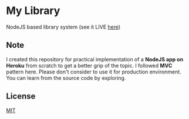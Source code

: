 # My Library
NodeJS based library system (see it LIVE [here](https://library-un.herokuapp.com/))

## Note
I created this repository for practical implementation of a **NodeJS app on Heroku** from scratch to get a better grip of the topic. I followed **MVC** pattern here. Please don't consider to use it for production environment. You can learn from the source code by exploring.

## License
[MIT](https://choosealicense.com/licenses/mit/)
